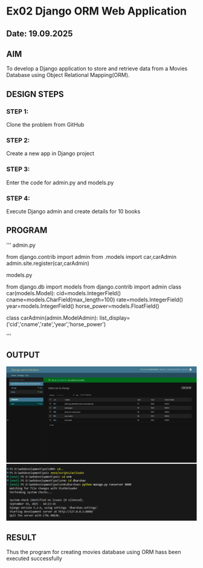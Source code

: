# Ex02 Django ORM Web Application
## Date: 19.09.2025

## AIM
To develop a Django application to store and retrieve data from a Movies Database using Object Relational Mapping(ORM).


## DESIGN STEPS

### STEP 1:
Clone the problem from GitHub

### STEP 2:
Create a new app in Django project

### STEP 3:
Enter the code for admin.py and models.py

### STEP 4:
Execute Django admin and create details for 10 books

## PROGRAM

'''
admin.py

from django.contrib import admin
from .models import car,carAdmin
admin.site.register(car,carAdmin)

models.py

from django.db import models
from django.contrib import admin
class car(models.Model):
    cid=models.IntegerField()
    cname=models.CharField(max_length=100)
    rate=models.IntegerField()
    year=models.IntegerField()
    horse_power=models.FloatField()

class carAdmin(admin.ModelAdmin):
    list_display=('cid','cname','rate','year','horse_power')


'''

## OUTPUT

 ![alt text]({65841AC9-9351-442F-944D-6E14B8CDDD44}.png)
![alt text](<Screenshot 2025-09-19 103759.png>)

## RESULT
Thus the program for creating movies database using ORM hass been executed successfully
